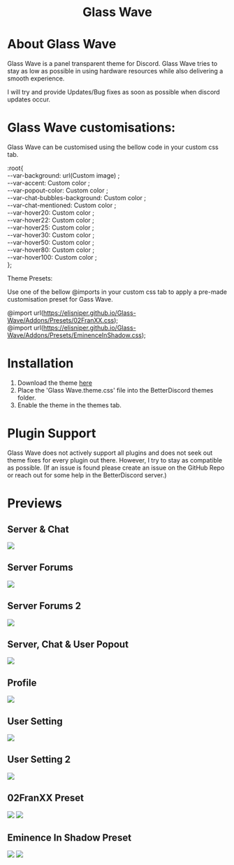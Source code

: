 <h1 align="center">Glass Wave</h1>

# About Glass Wave

Glass Wave is a panel transparent theme for Discord. Glass Wave tries to stay as low as possible in using hardware resources while also delivering a smooth experience. 

I will try and provide Updates/Bug fixes as soon as possible when discord updates occur.

# Glass Wave customisations: 

Glass Wave can be customised using the bellow code in your custom css tab.

:root{<br>
--var-background: url(Custom image) ;<br>
--var-accent: Custom color ;<br>
--var-popout-color: Custom color ;<br>
--var-chat-bubbles-background: Custom color ;<br>
--var-chat-mentioned: Custom color ;<br>
--var-hover20: Custom color ;<br>
--var-hover22: Custom color ;<br>
--var-hover25: Custom color ;<br>
--var-hover30: Custom color ;<br>
--var-hover50: Custom color ;<br>
--var-hover80: Custom color ;<br>
--var-hover100: Custom color ;<br>
};<br>

Theme Presets:

Use one of the bellow @imports in your custom css tab to apply a pre-made customisation preset for Gass Wave.

@import url(https://elisniper.github.io/Glass-Wave/Addons/Presets/02FranXX.css);<br>
@import url(https://elisniper.github.io/Glass-Wave/Addons/Presets/EminenceInShadow.css);<br>

# Installation

1. Download the theme [here](https://betterdiscord.app/Download?id=929)
2. Place the 'Glass Wave.theme.css' file into the BetterDiscord themes folder.
3. Enable the theme in the themes tab.

# Plugin Support
Glass Wave does not actively support all plugins and does not seek out theme fixes for every plugin out there. However, I try to stay as compatible as possible. (If an issue is found please create an issue on the GitHub Repo or reach out for some help in the BetterDiscord server.)

# Previews

## Server & Chat
![](https://github.com/Elisniper/Glass-Wave/blob/master/resources/Image%201.PNG?raw=true)
## Server Forums
![](https://github.com/Elisniper/Glass-Wave/blob/master/resources/Image%202.PNG?raw=true)
## Server Forums 2
![](https://github.com/Elisniper/Glass-Wave/blob/master/resources/Image%203.PNG?raw=true)
## Server, Chat & User Popout
![](https://github.com/Elisniper/Glass-Wave/blob/master/resources/Image%204.PNG?raw=true)
## Profile
![](https://github.com/Elisniper/Glass-Wave/blob/master/resources/Image%205.PNG?raw=true)
## User Setting
![](https://github.com/Elisniper/Glass-Wave/blob/master/resources/Image%206.PNG?raw=true)
## User Setting 2
![](https://github.com/Elisniper/Glass-Wave/blob/master/resources/Image%207.PNG?raw=true)

## 02FranXX Preset
![](https://github.com/Elisniper/Glass-Wave/blob/master/resources/Presets/Previews/02FranXX%20Image%201.PNG?raw=true)
![](https://github.com/Elisniper/Glass-Wave/blob/master/resources/Presets/Previews/02FranXX%20Image%202.PNG?raw=true)
## Eminence In Shadow Preset
![](https://github.com/Elisniper/Glass-Wave/blob/master/resources/Presets/Previews/EminenceInShadow%20Image%201.PNG?raw=true)
![](https://github.com/Elisniper/Glass-Wave/blob/master/resources/Presets/Previews/EminenceInShadow%20Image%202.PNG?raw=true)